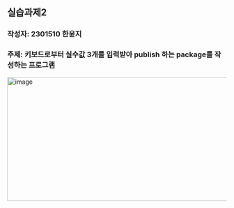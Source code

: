 ## 실습과제2
### 작성자: 2301510 한윤지
### 주제: 키보드로부터 실수값 3개를 입력받아 publish 하는 package를 작성하는 프로그램
<img width="891" height="284" alt="image" src="https://github.com/user-attachments/assets/704e52c5-ff48-4fbb-bf82-1a3f2d13133e" />
